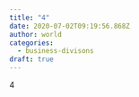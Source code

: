 ```yaml
---
title: "4"
date: 2020-07-02T09:19:56.868Z
author: world
categories:
  - business-divisons
draft: true
---
```

4